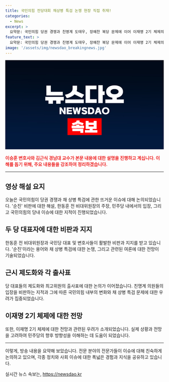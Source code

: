 ```yaml
---
title: 국민의힘 전당대회 채상병 특검 논쟁 현장 직접 취재!
categories:
  - News
excerpt: >
  요약문: 국민의힘 당권 경쟁과 친명계 도태우, 장예찬 복당 문제에 이어 이재명 2기 체제의 논란까지 뜨겁게 논의되고 있는 상황. 전체론가들은 간 철판 정치의 시작을 보여주며 대선과 지방선거를 준비한다는 메시지로 내세우고 있는데, 친명계에 대한 우려와 논란 역시 존재하고 있음을 알려주고 있습니다.
feature_text: >
  요약문: 국민의힘 당권 경쟁과 친명계 도태우, 장예찬 복당 문제에 이어 이재명 2기 체제의 논란까지 뜨겁게 논의되고 있는 상황. 전체론가들은 간 철판 정치의 시작을 보여주며 대선과 지방선거를 준비한다는 메시지로 내세우고 있는데, 친명계에 대한 우려와 논란 역시 존재하고 있음을 알려주고 있습니다.
image: '/assets/img/newsdao_breakingnews.jpg'
---
```


<p><img src="/assets/img/newsdao_breakingnews.jpg" alt="koreaapp 속보" /></p>

<p><b><span style="color: #ee2323;">이승훈 변호사와 김근식 경남대 교수가 본문 내용에 대한 설명을 진행하고 계십니다. 이해를 돕기 위해, 주요 내용들을 강조하여 정리하겠습니다.</span></b></p>

<hr />

<h2 data-ke-size="size26">영상 해설 요지</h2>

<p data-ke-size="size16">오늘은 국민의힘이 당권 경쟁과 채 상병 특검에 관한 뜨거운 이슈에 대해 논의되었습니다. '순진' 비판에 대한 해설, 한동훈 전 비대위원장의 주장, 민주당 내에서의 입장, 그리고 국민의힘의 당내 이슈에 대한 지적이 진행되었습니다.</p>

<h2 data-ke-size="size26">두 당 대표자에 대한 비판과 지지</h2>

<p data-ke-size="size16">한동훈 전 비대위원장과 국민당 대표 및 변호사들이 활발한 비판과 지지를 받고 있습니다. '순진'이라는 용어와 채 상병 특검에 대한 논쟁, 그리고 관련된 여론에 대한 전망이 기술되었습니다.</p>

<h2 data-ke-size="size26">근시 제도화와 각 출사표</h2>

<p data-ke-size="size16">당 대표들의 제도화와 최고위원의 출사표에 대한 논의가 이어졌습니다. 친명계 의원들의 입장을 비판하는 지적과 그에 따른 국민의힘 내부의 변화와 채 상병 특검 문제에 대한 우려가 집중되었습니다.</p>

<h2 data-ke-size="size26">이재명 2기 체제에 대한 전망</h2>

<p data-ke-size="size16">또한, 이재명 2기 체제에 대한 전망과 관련된 우려가 소개되었습니다. 실제 상황과 전망을 고려하여 민주당의 향후 방향성을 이해하는 데 도움이 되었습니다.</p>

<hr />

<p>이렇게, 방송 내용을 요약해 보았습니다. 전문 분야의 전문가들이 이슈에 대해 친숙하게 논의하고 있으며, 각종 정치와 사회 이슈에 대한 폭넓은 경험과 지식을 공유하고 있습니다.</p>
실시간 뉴스 속보는, <a href="https://newsdao.kr" rel="dofollow">https://newsdao.kr</a>


